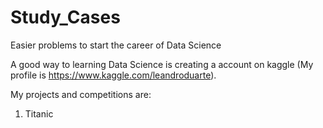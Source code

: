 # Study_Cases
Easier problems to start the career of Data Science

A good way to learning Data Science is creating a account on kaggle (My profile is https://www.kaggle.com/leandroduarte).

My projects and competitions are:

1) Titanic

